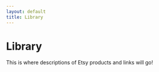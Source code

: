```yaml
---
layout: default
title: Library
---
```


<h1>Library</h1>
<p>This is where descriptions of Etsy products and links will go!</p>
